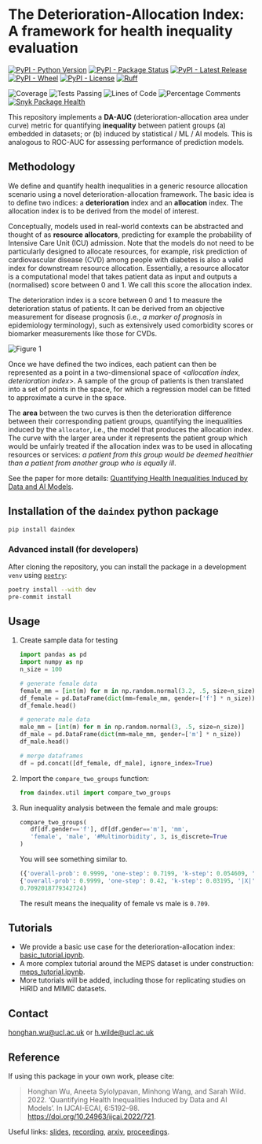 # The Deterioration-Allocation Index: A framework for health inequality evaluation


[![PyPI - Python Version](https://img.shields.io/pypi/pyversions/daindex)](https://www.python.org/downloads/)
[![PyPI - Package Status](https://img.shields.io/pypi/status/daindex)](https://pypi.org/project/daindex/)
[![PyPI - Latest Release](https://img.shields.io/pypi/v/daindex)](https://pypi.org/project/daindex/)
[![PyPI - Wheel](https://img.shields.io/pypi/wheel/daindex)](https://pypi.org/project/daindex/)
[![PyPI - License](https://img.shields.io/pypi/l/daindex)](https://github.com/knowlab/daindex/blob/master/LICENSE)
[![Ruff](https://img.shields.io/endpoint?url=https://raw.githubusercontent.com/astral-sh/ruff/main/assets/badge/v2.json)](https://github.com/astral-sh/ruff)

![Coverage](https://img.shields.io/endpoint?url=https://gist.githubusercontent.com/HarrisonWilde/980a5940c78997c3c75164953475a0dc/raw/coverage.json)
![Tests Passing](https://img.shields.io/endpoint?url=https://gist.githubusercontent.com/HarrisonWilde/980a5940c78997c3c75164953475a0dc/raw/tests.json)
![Lines of Code](https://img.shields.io/endpoint?url=https://gist.githubusercontent.com/HarrisonWilde/980a5940c78997c3c75164953475a0dc/raw/loc.json)
![Percentage Comments](https://img.shields.io/endpoint?url=https://gist.githubusercontent.com/HarrisonWilde/980a5940c78997c3c75164953475a0dc/raw/comments.json)
[![Snyk Package Health](https://snyk.io/advisor/python/daindex/badge.svg)](https://snyk.io/advisor/python/daindex)

This repository implements a **DA-AUC** (deterioration-allocation area under curve) metric for quantifying **inequality** between patient groups (a) embedded in datasets; or (b) induced by statistical / ML / AI models. This is analogous to ROC-AUC for assessing performance of prediction models.

## Methodology

We define and quantify health inequalities in a generic resource allocation scenario using a novel deterioration-allocation framework. The basic idea is to define two indices: a **deterioration** index and an **allocation** index. The allocation index is to be derived from the model of interest.

Conceptually, models used in real-world contexts can be abstracted and thought of as **resource allocators**, predicting for example the probability of Intensive Care Unit (ICU) admission. Note that the models do not need to be particularly designed to allocate resources, for example, risk prediction of cardiovascular disease (CVD) among people with diabetes is also a valid index for downstream resource allocation. Essentially, a resource allocator is a computational model that takes patient data as input and outputs a (normalised) score between 0 and 1. We call this score the allocation index.

The deterioration index is a score between 0 and 1 to measure the deterioration status of patients. It can be derived from an objective measurement for disease prognosis (i.e., *a marker of prognosis* in epidemiology terminology), such as extensively used comorbidity scores or biomarker measurements like those for CVDs.

![Figure 1](imgs/fig1.png)

Once we have defined the two indices, each patient can then be represented as a point in a two-dimensional space of <*allocation index*, *deterioration index*>. A sample of the group of patients is then translated into a set of points in the space, for which a regression model can be fitted to approximate a curve in the space.

The **area** between the two curves is then the deterioration difference between their corresponding patient groups, quantifying the inequalities induced by the `allocator`, i.e., the model that produces the allocation index. The curve with the larger area under it represents the patient group which would be unfairly treated if the allocation index was to be used in allocating resources or services: *a patient from this group would be deemed healthier than a patient from another group who is equally ill*.

See the paper for more details: [Quantifying Health Inequalities Induced by Data and AI Models](https://doi.org/10.24963/ijcai.2022/721).


## Installation of the `daindex` python package

```bash
pip install daindex
```

### Advanced install (for developers)

After cloning the repository, you can install the package in a development `venv` using [`poetry`](https://python-poetry.org/docs/):

```bash
poetry install --with dev
pre-commit install
```

## Usage

1. Create sample data for testing
   ```python
   import pandas as pd
   import numpy as np
   n_size = 100

   # generate female data
   female_mm = [int(m) for m in np.random.normal(3.2, .5, size=n_size)]
   df_female = pd.DataFrame(dict(mm=female_mm, gender=['f'] * n_size))
   df_female.head()

   # generate male data
   male_mm = [int(m) for m in np.random.normal(3, .5, size=n_size)]
   df_male = pd.DataFrame(dict(mm=male_mm, gender=['m'] * n_size))
   df_male.head()

   # merge dataframes
   df = pd.concat([df_female, df_male], ignore_index=True)
   ```
2. Import the `compare_two_groups` function:
    ```python
    from daindex.util import compare_two_groups
    ```

3. Run inequality analysis between the female and male groups:
   ```python
   compare_two_groups(
      df[df.gender=='f'], df[df.gender=='m'], 'mm',
      'female', 'male', '#Multimorbidity', 3, is_discrete=True
   )
   ```

   You will see something similar to.
   ```python
   ({'overall-prob': 0.9999, 'one-step': 0.7199, 'k-step': 0.054609, '|X|': 100},
   {'overall-prob': 0.9999, 'one-step': 0.42, 'k-step': 0.03195, '|X|': 100},
   0.7092018779342724)
   ```
   The result means the inequality of female vs male is `0.709`.

## Tutorials

- We provide a basic use case for the deterioration-allocation index: [basic_tutorial.ipynb](./tutorials/basic_tutorial.ipynb).
- A more complex tutorial around the MEPS dataset is under construction: [meps_tutorial.ipynb](./tutorials/meps_tutorial.ipynb).
- More tutorials will be added, including those for replicating studies on HiRID and MIMIC datasets.

## Contact

[honghan.wu@ucl.ac.uk](mailto:honghan.wu@ucl.ac.uk) or [h.wilde@ucl.ac.uk](mailto:h.wilde@ucl.ac.uk)

## Reference

If using this package in your own work, please cite:

> Honghan Wu, Aneeta Sylolypavan, Minhong Wang, and Sarah Wild. 2022. ‘Quantifying Health Inequalities Induced by Data and AI Models’. In IJCAI-ECAI, 6:5192–98. https://doi.org/10.24963/ijcai.2022/721.

Useful links: [slides](https://www.ucl.ac.uk/research-it-services/sites/research_it_services/files/quantifying_health_inequalities_induced_by_data_and_ai_models_0.pdf), [recording](https://web.microsoftstream.com/video/568b2e88-5c21-466e-9bbf-63274048161d), [arxiv](https://arxiv.org/abs/2205.01066), [proceedings](https://www.ijcai.org/proceedings/2022/721).
